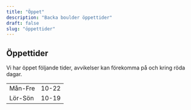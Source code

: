 ```yaml
---
title: "Öppet"
description: "Backa boulder öppettider"
draft: false
slug: "öppettider"
---
```


## Öppettider

Vi har öppet följande tider, avvikelser kan förekomma på och kring röda dagar.

|          |       |
|----------|-------|
| Mån-Fre  | 10-22 |
| Lör-Sön  | 10-19 |
